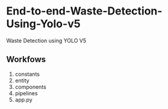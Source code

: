 # End-to-end-Waste-Detection-Using-Yolo-v5
Waste Detection using YOLO V5

## Workfows

1. constants
2. entity
3. components
4. pipelines
5. app.py

